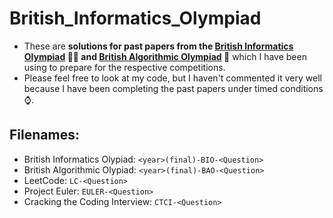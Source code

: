 # British_Informatics_Olympiad
* These are **solutions for past papers from the [British Informatics Olympiad](https://olympiad.org.uk) 🧑‍💻 and [British Algorithmic Olympiad](https://bao.org.uk) 🔎** which I have been using to prepare for the respective competitions.
* Please feel free to look at my code, but I haven't commented it very well because I have been completing the past papers under timed conditions ⌚.

## Filenames:
* British Informatics Olypiad: `<year>(final)-BIO-<Question>`
* British Algorithmic Olypiad: `<year>(final)-BAO-<Question>`
* LeetCode: `LC-<Question>`
* Project Euler: `EULER-<Question>`
* Cracking the Coding Interview: `CTCI-<Question>`